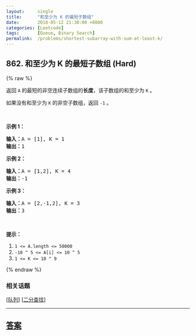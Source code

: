 ```yaml
---
layout:     single
title:      "和至少为 K 的最短子数组"
date:       2018-05-12 21:30:00 +0800
categories: [Leetcode]
tags:       [Queue, Binary Search]
permalink:  /problems/shortest-subarray-with-sum-at-least-k/
---
```


## 862. 和至少为 K 的最短子数组 (Hard)

{% raw %}

<p>返回 <code>A</code> 的最短的非空连续子数组的<strong>长度</strong>，该子数组的和至少为 <code>K</code> 。</p>

<p>如果没有和至少为&nbsp;<code>K</code>&nbsp;的非空子数组，返回&nbsp;<code>-1</code>&nbsp;。</p>

<p>&nbsp;</p>

<ol>
</ol>

<p><strong>示例 1：</strong></p>

<pre><strong>输入：</strong>A = [1], K = 1
<strong>输出：</strong>1
</pre>

<p><strong>示例 2：</strong></p>

<pre><strong>输入：</strong>A = [1,2], K = 4
<strong>输出：</strong>-1
</pre>

<p><strong>示例 3：</strong></p>

<pre><strong>输入：</strong>A = [2,-1,2], K = 3
<strong>输出：</strong>3
</pre>

<p>&nbsp;</p>

<p><strong>提示：</strong></p>

<ol>
	<li><code>1 &lt;= A.length &lt;= 50000</code></li>
	<li><code>-10 ^ 5&nbsp;&lt;= A[i] &lt;= 10 ^ 5</code></li>
	<li><code>1 &lt;= K &lt;= 10 ^ 9</code></li>
</ol>

{% endraw %}

### 相关话题
  [[队列](https://github.com/openset/leetcode/tree/master/tag/queue/README.md)]
  [[二分查找](https://github.com/openset/leetcode/tree/master/tag/binary-search/README.md)]

---

## [答案](https://github.com/openset/leetcode/tree/master/problems/shortest-subarray-with-sum-at-least-k)
